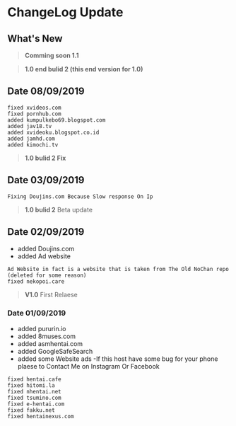 # ChangeLog Update 

## What's New
>**Comming soon 1.1**

>**1.0 end bulid 2 (this end version for 1.0)**
## Date 08/09/2019
```
fixed xvideos.com
fixed pornhub.com
added kumpulkebo69.blogspot.com
added jav18.tv
added xvideoku.blogspot.co.id
added jamhd.com
added kimochi.tv
```

>**1.0 bulid 2 Fix**
## Date 03/09/2019
```
Fixing Doujins.com Because Slow response On Ip
```


>**1.0 bulid 2** Beta update 
## Date 02/09/2019
- added Doujins.com
- added Ad website
```
Ad Website in fact is a website that is taken from The Old NoChan repo (deleted for some reason)
fixed nekopoi.care
```


>**V1.0** First Relaese
### Date 01/09/2019
- added pururin.io
- added 8muses.com
- added asmhentai.com
- added GoogleSafeSearch
- added some Website ads
-If this host have some bug for your phone plaese to Contact Me on Instagram Or Facebook
```
fixed hentai.cafe
fixed hitomi.la
fixed nhentai.net
fixed tsumino.com
fixed e-hentai.com
fixed fakku.net
fixed hentainexus.com
```

